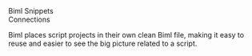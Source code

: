 <div class="LanguageTitle">Biml Snippets</div>
<div class="TopicHeader">Connections</div>
<p>Biml places script projects in their own clean Biml file, making it easy to reuse and easier to see the big picture related to a script.  </p>


